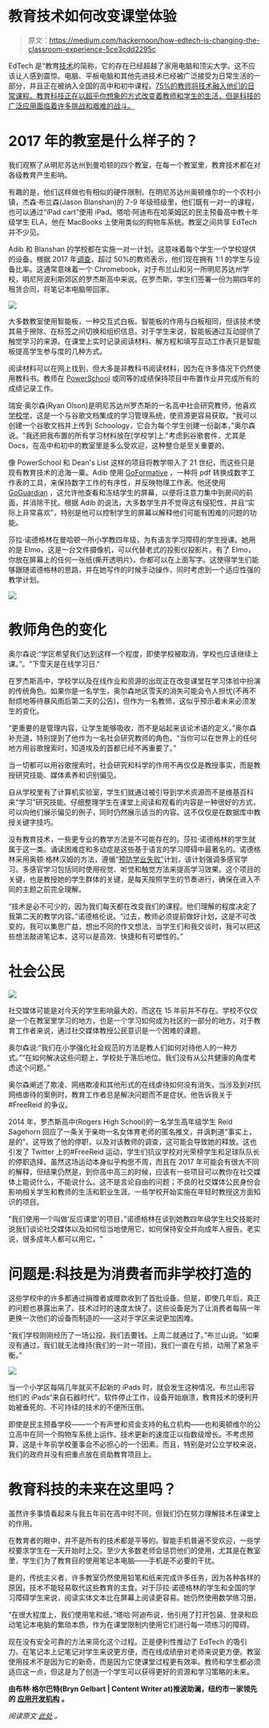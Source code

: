 # 教育技术如何改变课堂体验

> 原文：<https://medium.com/hackernoon/how-edtech-is-changing-the-classroom-experience-5ce3cdd2295c>

EdTech 是“教育[技术](https://hackernoon.com/tagged/technology)的简称，它的存在已经超越了家用电脑和顶尖大学。这不应该让人感到震惊。电脑、平板电脑和其他先进技术已经被广泛接受为日常生活的一部分，并且正在被纳入全国的高中和初中课程。[75%的教师将技术融入他们的日常课程。教育科技正在以超乎你想象的方式改变着教师和学生的生活，但是科技的广泛应用面临着许多挑战和艰难的战斗。](http://blog.frontrowed.com/2016/11/17/2017-technology-in-the-classroom-survey-results#comments)

# 2017 年的教室是什么样子的？

我们观察了从明尼苏达州到曼哈顿的四个教室，在每一个教室里，教育技术都在对各级教育产生影响。

有趣的是，他们这样做也有相似的硬件限制。在明尼苏达州奥顿维尔的一个农村小镇，杰森·布兰森(Jason Blanshan)的 7-9 年级班级里，他们既有一对一的课程，也可以通过“iPad cart”使用 iPad。塔哈·阿迪布在哈莱姆区的民主预备高中教十年级学生 ELA，他在 MacBooks 上使用类似的购物车系统。教室之间共享 EdTech 并不少见。

Adib 和 Blanshan 的学校都在实施一对一计划。这意味着每个学生一个学校提供的设备。根据 2017 年[调查](http://blog.frontrowed.com/2016/11/17/2017-technology-in-the-classroom-survey-results#comments)，超过 50%的教师表示，他们现在拥有 1:1 的学生与设备比率。这通常意味着一个 Chromebook，对于布兰山和另一所明尼苏达州学校，明尼阿波利斯郊区的罗杰斯高中来说。在罗杰斯，学生们签署一份为期四年的租赁合同，将笔记本电脑带回家。

![](img/75868973f0fcb7de8fe525372d4ba176.png)

大多数教室使用智能板，一种交互式白板。智能板的作用与白板相同，但该技术使其易于擦除、在标签之间切换和组织信息。对于学生来说，智能板通过互动提供了触觉学习的来源。在课堂上实时记录阅读材料、解方程和填写互动工作表只是智能板提高学生参与度的几种方式。

阅读材料可以在网上找到，但大多是非教科书阅读材料，因为在许多情况下仍然使用教科书。教师在 [PowerSchool](https://www.powerschool.com/) 或同等的成绩保持项目中布置作业并完成所有的成绩记录工作。

瑞安·奥尔森(Ryan Olson)是明尼苏达州罗杰斯的一名高中社会研究教师，他喜欢[学校学](https://www.schoology.com/)，这是一个与谷歌文档集成的学习管理系统，使资源更容易获取。“我可以创建一个谷歌文档并上传到 Schoology，它会为每个学生创建一份副本，”奥尔森说。"我还把我布置的所有学习材料放在[学校学]上."考虑到谷歌套件，尤其是 Docs，在高中和初中的教室里是多么受欢迎，这种整合是至关重要的。

像 PowerSchool 和 Dean's List 这样的项目将教学带入了 21 世纪，而这些只是现有教育技术的沧海一粟。Adib 使用 [GoFormative](https://goformative.com/) ，一种将 pdf 转换成数字工作表的工具，来保持数字工作的有序性，并反映物理工作表。他还使用 [GoGuardian](https://www.goguardian.com/) ，这允许他查看和冻结学生的屏幕，以便将注意力集中到房间的前面，并消除干扰。根据 Adib 的说法，大多数学生并不觉得这有侵犯性，并且“实际上非常喜欢”，特别是他可以控制学生的屏幕以解释他们可能有困难的问题的功能。

莎拉·诺德格林在曼哈顿一所小学教四年级，为有语言学习障碍的学生授课。她用的是 Elmo，这是一台文件摄像机，可以代替老式的投影仪投影片。有了 Elmo，你放在屏幕上的任何一张纸(撕开透明片)，你都可以在上面写字。这使得学生们能够跟随诺德格林的思路，并在她写作的时候手动操作，同时考虑到一个适应性强的教学计划。

![](img/0394a24696f944099e1b734421747de2.png)

# 教师角色的变化

奥尔森说:“学区希望我们达到这样一个程度，即使学校被取消，学校也应该继续上课。”。"下雪天是在线学习日."

在罗杰斯高中，学校学以及在线作业和资源的出现正在改变课堂在学习体验中扮演的传统角色。如果你是一名学生，奥尔森地区雪天的消失可能会令人担忧(不再不耐烦地等待暴风雨后第二天的公告)，但作为一名教师，这似乎预示着未来必须发生的变化。

“更重要的是管理内容，让学生能够吸收，而不是站起来谈论术语的定义。”奥尔森补充道，特别提到了他作为一名社会研究教师的角色。“当你可以在世界上的任何地方用谷歌搜索时，知道埃及的首都已经不再重要了。”

当一切都可以用谷歌搜索时，社会研究和科学的作用不再仅仅是教授事实，而是教授研究技能、媒体素养和识别偏见。

自从学校里有了计算机实验室，学生们就通过被引导到学术资源而不是维基百科来“学习”研究技能。仔细整理学生在课堂上阅读和观看的内容是一种很好的方式，可以向他们展示偏见的例子，同时仍然展示适当的内容。这不仅仅是在数据库中教授关键字技巧。

没有教育技术，一些更专业的教学方法是不可能存在的。莎拉·诺德格林的学生就属于这一类。诵读困难症和多动症是这些基于语言的学习障碍中最著名的。诺德格林采用奥顿·格林汉姆的方法，遵循“[预防学业失败”](http://www.pafprogram.com/)计划，该计划强调多感官学习。多感官学习包括同时使用视觉、听觉和触觉方法来提高学习效果。这个项目的关键，也是教授她的学生群体的关键，是每天按照学生的节奏进行，确保在进入不同的主题之前完全理解。

“技术是必不可少的，因为我们每天都在改变我们的课程。他们理解的程度决定了我第二天的教学内容。”诺德格伦说。“过去，教师必须提前做好计划，这是不可改变的。我可以集思广益，想出不同的作文想法，当学生们和我交谈时，我可以把这些想法敲进笔记本，这可以是高效、快捷和有可塑性的。”

# 社会公民

![](img/5ad5cd2ee9222f1aaad5119bd71b4432.png)

社交媒体可能是对今天的学生影响最大的，而这在 15 年前并不存在。学校不仅仅是一个在教室里学习的地方，也是一个学习如何成为社区的一部分的地方。对于教育工作者来说，通过社交媒体教授公民意识是一个困难的课题。

奥尔森说:“我们在小学强化社会规范的方法是教人们如何对待他人的一种方式。”“在如何解决这些问题上，学校处于落后地位。我们没有从公共健康的角度考虑这个问题。”

奥尔森阐述了欺凌、网络欺凌和其他形式的在线虐待如何没有消失。当涉及到对抗网络虐待的案例时，教育工作者总是解决问题而不是症状。他告诉我关于#FreeReid 的争议。

2014 年，罗杰斯高中(Rogers High School)的一名学生高年级学生 Reid Sagehorn 回应了一条关于亲吻一名女体育老师的匿名推文，并讽刺道“事实上，是的”。这导致了他的停职，以及对该教师的调查，这可能会导致她的释放。这也引发了 Twitter 上的#FreeReid 运动，学生们抗议学校对光荣榜学生和足球队队长的停职选择。虽然这场运动本身似乎构思不周，而且在 2017 年可能会有很大不同的解释，但结果仍然是，到你高中高三的时候，应该有一些项目可以教你在社交媒体上能说什么，不能说什么。这不是言论自由的问题；不良的社交媒体公民身份会影响相关学生和教师的生活和职业生涯。一些学校开始实施在年轻时教授这方面知识的项目。

“我们使用一个叫做‘反应课堂’的项目，”诺德格林在谈到她教四年级学生社交技能时说我们谈论社交媒体以及如何恰当地使用它，如何保持安全并向成年人报告。老实说，很多成年人都可以用它。"

# 问题是:科技是为消费者而非学校打造的

这些学校中的许多都通过捐赠者或赠款收到了首批设备。但是，即使几年后，真正的问题也暴露出来了。技术过时的速度太快了。这些设备是为了让消费者每隔一年更换一次他们的设备而制造的——这对于学区来说更加困难。

“我们学校刚刚经历了一场公投。我们去要钱。上周二就通过了。”布兰山说。“如果没有通过，我们就无法维持(我们的一对一项目)。我们一直在亏损，动用了紧急平衡。”

![](img/a12b92fedb850b06faee1a7e9ecf4c11.png)

当一个小学区每隔几年就买不起新的 iPads 时，就会发生这种情况。布兰山形容他们的 iPads“来自石器时代”。软件停止工作，设备开始崩溃，教育技术的便利开始被垂死的、不可持续的技术的不便所压倒。

即使是民主预备学校——一个有声誉和资金支持的私立机构——也和奥顿维尔的公立高中在同一个购物车系统上运作。技术更新的速度正以指数级增长。不考虑预算，这是十年前学校董事会不必担心的一个因素。而且，特别是对公立学校来说，我们的政府并没有把重点放在资助教育项目上。

# 教育科技的未来在这里吗？

虽然许多事情看起来与我五年前在高中时不同，但我们仍在努力理解技术在课堂上的作用。

在教育者的眼中，并不是所有的技术都是平等的。智能手机普遍不受欢迎，一些学校要求学生在一天开始时上交。至少大多数老师会惩罚他们的使用，尤其是在教室里，学生们为了教育目的使用笔记本电脑——手机是不必要的干扰。

是的，传统主义者，许多教室仍然使用铅笔和纸来完成许多任务，因为各种各样的原因，技术不能轻易取代这些教育的主食。对于莎拉·诺德格林的学生和全国的学习障碍学生来说，阅读实体文本比在屏幕上阅读更容易。她仍然使用数学练习册。

“在很大程度上，我们使用笔和纸，”塔哈·阿迪布说，他引用了打开包装、登录和启动笔记本电脑的繁琐本质，作为在课堂限制内使用它们进行每一项练习的障碍。

现在没有安全可靠的方法来简化这个过程。正是便利性推动了 EdTech 的吸引力。在笔记本上记笔记对学生来说更方便，而在线成绩册对老师来说更方便。教室使用技术不是因为它的新奇，而是因为它使课堂过程更有效率。教师和学生都必须适应这一点，但这是为了创造一个学生可以获得更好的资源和学习策略的未来。

**由布林·格尔巴特(Bryn Gelbart | Content Writer at)推波助澜，纽约市一家领先的** [**应用开发机构**](https://fueled.com/?utm_source=Medium&utm_medium=referral&utm_campaign=partnership&utm_content=Fueled%20homepage&utm_term=Fueled%20homepage) **。**

*阅读原文* [*此处*](https://fueled.com/blog/edtech-is-changing-the-classroom/?utm_source=Medium&utm_medium=referral&utm_campaign=partnership&utm_content=modern%20day%20classroom&utm_term=ed%20tech) *。*